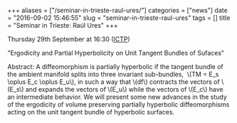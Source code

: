 +++
aliases = ["/seminar-in-trieste-raul-ures/"]
categories = ["news"]
date = "2016-09-02 15:46:55"
slug = "seminar-in-trieste-raul-ures"
tags = []
title = "Seminar in Trieste: Raúl Ures"
+++

Thursday 29th September at 16:30
([ICTP](https://www.ictp.it/research/math/seminars.aspx))

"Ergodicity and Partial Hyperbolicity on Unit Tangent Bundles of
Sufaces"

Abstract: A diffeomorphism is partially hyperbolic if the tangent bundle
of the ambient manifold splits into three invariant sub-bundles,  \\(TM
= E\_s \\oplus E\_c \\oplus E\_u\\), in such a way that \\(df\\)
contracts the vectors of \\(E\_s\\) and expands the vectors of
\\(E\_u\\) while the vectors of \\(E\_c\\) have an intermediate
behavior. We will present some new advances in the study of the
ergodicity of volume preserving partially hyperbolic diffeomorphisms
acting on the unit tangent bundle of hyperbolic surfaces.
